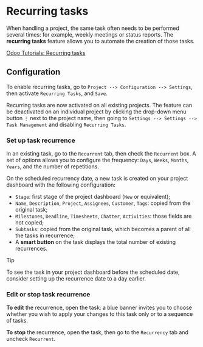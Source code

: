 # Recurring tasks

When handling a project, the same task often needs to be performed
several times: for example, weekly meetings or status reports. The
**recurring tasks** feature allows you to automate the creation of those
tasks.

<div class="seealso">

[Odoo Tutorials: Recurring
tasks](https://www.odoo.com/slides/slide/recurring-tasks-1946)

</div>

## Configuration

To enable recurring tasks, go to
`Project --> Configuration --> Settings`, then activate
`Recurring Tasks`, and `Save`.

Recurring tasks are now activated on all existing projects. The feature
can be deactivated on an individual project by clicking the drop-down
menu button `⋮` next to the project name, then going to
`Settings --> Settings --> Task Management` and disabling
`Recurring Tasks`.

### Set up task recurrence

In an existing task, go to the `Recurrent` tab, then check the
`Recurrent` box. A set of options allows you to configure the frequency:
`Days`, `Weeks`, `Months`, `Years`, and the number of repetitions.

On the scheduled recurrency date, a new task is created on your project
dashboard with the following configuration:

- `Stage`: first stage of the project dashboard (`New` or equivalent);
- `Name`, `Description`, `Project`, `Assignees`, `Customer`, `Tags`:
  copied from the original task;
- `Milestones`, `Deadline`, `Timesheets`, `Chatter`, `Activities`: those
  fields are not copied;
- `Subtasks`: copied from the original task, which becomes a parent of
  all the tasks in recurrence;
- A **smart button** on the task displays the total number of existing
  recurrences.

> [!TIP]
> To see the task in your project dashboard before the scheduled date,
> consider setting up the recurrence date to a day earlier.

### Edit or stop task recurrence

**To edit** the recurrence, open the task: a blue banner invites you to
choose whether you wish to apply your changes to this task only or to a
sequence of tasks.

**To stop** the recurrence, open the task, then go to the `Recurrency`
tab and uncheck `Recurrent`.
